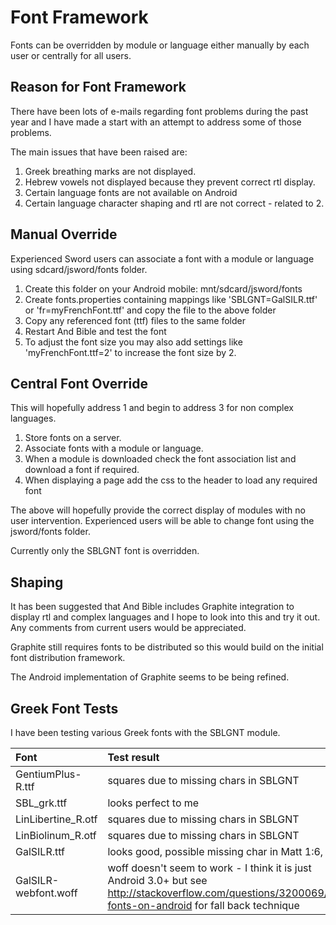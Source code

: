 # Font Framework #

Fonts can be overridden by module or language either manually by each user or centrally for all users.

## Reason for Font Framework ##
There have been lots of e-mails regarding font problems during the past year and I have made a start with an attempt to address some of those problems.

The main issues that have been raised are:
  1. Greek breathing marks are not displayed.
  1. Hebrew vowels not displayed because they prevent correct rtl display.
  1. Certain language fonts are not available on Android
  1. Certain language character shaping and rtl are not correct - related to 2.

## Manual Override ##

Experienced Sword users can associate a font with a module or language using sdcard/jsword/fonts folder.

  1. Create this folder on your Android mobile:  mnt/sdcard/jsword/fonts
  1. Create fonts.properties containing mappings like 'SBLGNT=GalSILR.ttf' or 'fr=myFrenchFont.ttf' and copy the file to the above folder
  1. Copy any referenced font (ttf) files to the same folder
  1. Restart And Bible and test the font
  1. To adjust the font size you may also add settings like 'myFrenchFont.ttf=2' to increase the font size by 2.

## Central Font Override ##

This will hopefully address 1 and begin to address 3 for non complex languages.

  1. Store fonts on a server.
  1. Associate fonts with a module or language.
  1. When a module is downloaded check the font association list and download a font if required.
  1. When displaying a page add the css to the header to load any required font

The above will hopefully provide the correct display of modules with no user intervention.  Experienced users will be able to change font using the jsword/fonts folder.

Currently only the SBLGNT font is overridden.

## Shaping ##
It has been suggested that And Bible includes Graphite integration to display rtl and complex languages and I hope to look into this and try it out.  Any comments from current users would be appreciated.

Graphite still requires fonts to be distributed so this would build on the initial font distribution framework.

The Android implementation of Graphite seems to be being refined.

## Greek Font Tests ##
I have been testing various Greek fonts with the SBLGNT module.

| Font | Test result |
|:------------------|:---------------------------------------|
| GentiumPlus-R.ttf | squares due to missing chars in SBLGNT |
| SBL\_grk.ttf      | looks perfect to me                    |
| LinLibertine\_R.otf | squares due to missing chars in SBLGNT |
| LinBiolinum\_R.otf | squares due to missing chars in SBLGNT |
| GalSILR.ttf       | looks good, possible missing char in Matt 1:6, etc |
| GalSILR-webfont.woff | woff doesn't seem to work - I think it is just Android 3.0+ but see http://stackoverflow.com/questions/3200069/css-fonts-on-android for fall back technique |
